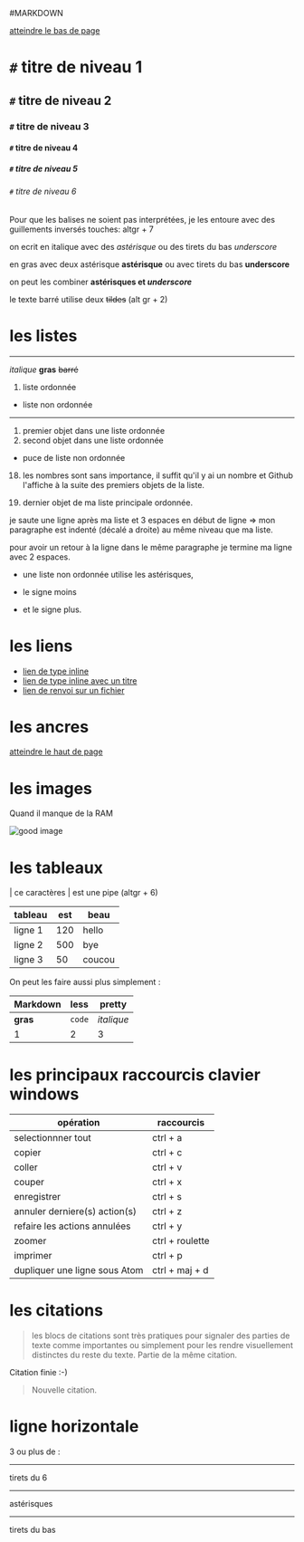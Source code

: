 #MARKDOWN

<a name="top">

[atteindre le bas de page](#ancres)

# `#` titre de niveau 1
## `#` titre de niveau 2
### `#` titre de niveau 3
#### `#` titre de niveau 4
##### `#` titre de niveau 5
###### `#` titre de niveau 6


 Pour que les balises ne soient pas interprétées, je les entoure avec des guillements
 inversés touches: altgr + 7


on ecrit en italique avec des *astérisque* ou des tirets du bas  _underscore_

en gras avec deux astérisque **astérisque** ou avec  tirets du bas  __underscore__

on peut les combiner **astérisques et _underscore_**

le texte barré utilise deux ~~tildes~~ (alt gr + 2)

# les listes
--------------------------------------
*italique* **gras** ~~barré~~
1. liste ordonnée  
 * liste non ordonnée

--------------------------------------

1. premier objet dans une liste ordonnée
2. second objet dans une liste ordonnée
 * puce de liste non ordonnée
18. les nombres sont sans importance, il suffit qu'il y ai un nombre et Github l'affiche à la suite des premiers objets de la liste.

4. dernier objet de ma liste principale ordonnée.

je saute une ligne après ma liste et 3 espaces en début de ligne => mon paragraphe est indenté (décalé a droite) au même niveau que ma liste.

pour avoir un retour à la ligne dans le même paragraphe je termine ma ligne avec 2 espaces.   

  * une liste non ordonnée utilise les astérisques,
  - le signe moins
  + et le signe plus.

# les liens

 * [lien de type inline](https://www.google.com)
 * [lien de type inline avec un titre](https://www.google.com "accueil de Google")
 * [lien de renvoi sur un fichier](https://github.com/sebastienmiatti/partages/blob/master/html/bon_noel.html)

# les ancres

<a name= "ancres">

[atteindre le haut de page](#atop)

# les images
Quand il manque de la RAM  

![good image](https://media.giphy.com/media/3ohzdO84MZulzx0cso/giphy.gif)

# les tableaux

| ce caractères | est une pipe (altgr + 6)

| tableau | est | beau |
|---------|-----|------|
| ligne 1 | 120 | hello |
| ligne 2 | 500 | bye |
| ligne 3 | 50 | coucou |

On peut les faire aussi plus simplement :

Markdown | less | pretty
---|---|---
**gras** | `code` | *italique*
1 | 2 | 3

# les principaux raccourcis clavier windows

opération | raccourcis
--- | ---
selectionnner tout | ctrl + a
copier | ctrl + c
coller | ctrl + v
couper | ctrl + x
enregistrer | ctrl + s
annuler derniere(s) action(s) | ctrl + z
refaire les actions annulées | ctrl + y
zoomer | ctrl + roulette
imprimer | ctrl + p
dupliquer une ligne sous Atom | ctrl + maj + d

# les citations

> les blocs de citations sont très pratiques pour signaler des parties de texte comme importantes ou simplement pour les rendre visuellement distinctes du reste du texte.
> Partie de la même citation.  

Citation finie :-)

>Nouvelle citation.  

# ligne horizontale

 3 ou plus de :

---

tirets du 6

***

astérisques

___

tirets du bas
